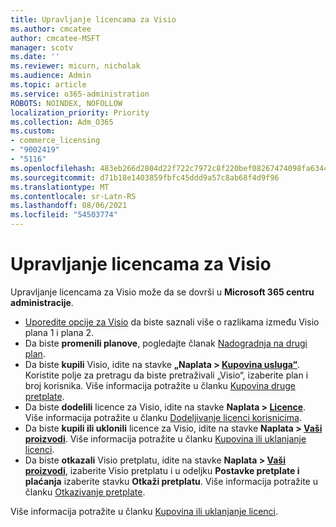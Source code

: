 ```yaml
---
title: Upravljanje licencama za Visio
ms.author: cmcatee
author: cmcatee-MSFT
manager: scotv
ms.date: ''
ms.reviewer: micurn, nicholak
ms.audience: Admin
ms.topic: article
ms.service: o365-administration
ROBOTS: NOINDEX, NOFOLLOW
localization_priority: Priority
ms.collection: Adm_O365
ms.custom:
- commerce_licensing
- "9002419"
- "5116"
ms.openlocfilehash: 483eb266d2804d22f722c7972c8f220bef08267474098fa63441dbaf19c5716c
ms.sourcegitcommit: d71b18e1403859fbfc45ddd9a57c8ab68f4d9f96
ms.translationtype: MT
ms.contentlocale: sr-Latn-RS
ms.lasthandoff: 08/06/2021
ms.locfileid: "54503774"
---
```

# <a name="visio-license-management"></a>Upravljanje licencama za Visio

Upravljanje licencama za Visio može da se dovrši u **Microsoft 365 centru administracije**.

- [Uporedite opcije za Visio](https://www.microsoft.com/microsoft-365/visio/microsoft-visio-plans-and-pricing-compare-visio-options?rtc=1) da biste saznali više o razlikama između Visio plana 1 i plana 2.
- Da biste **promenili planove**, pogledajte članak [Nadogradnja na drugi plan](/microsoft-365/commerce/subscriptions/upgrade-to-different-plan).
- Da biste **kupili** Visio, idite na stavke **„Naplata > [Kupovina usluga“](https://go.microsoft.com/fwlink/p/?linkid=868433)**. Koristite polje za pretragu da biste pretraživali „Visio“, izaberite plan i broj korisnika. Više informacija potražite u članku [Kupovina druge pretplate](/microsoft-365/commerce/try-or-buy-microsoft-365#buy-a-different-subscription).
- Da biste **dodelili** licence za Visio, idite na stavke **Naplata > [Licence](https://go.microsoft.com/fwlink/p/?linkid=842264)**. Više informacija potražite u članku [Dodeljivanje licenci korisnicima](/microsoft-365/admin/manage/assign-licenses-to-users).
- Da biste **kupili ili uklonili** licence za Visio, idite na stavke **Naplata > [Vaši proizvodi](https://go.microsoft.com/fwlink/p/?linkid=842054)**. Više informacija potražite u članku [Kupovina ili uklanjanje licenci](/microsoft-365/commerce/licenses/buy-licenses#buy-or-remove-licenses-for-your-business-subscription).
- Da biste **otkazali** Visio pretplatu, idite na stavke **Naplata > [Vaši proizvodi](https://go.microsoft.com/fwlink/p/?linkid=842054)**, izaberite Visio pretplatu i u odeljku **Postavke pretplate i plaćanja** izaberite stavku **Otkaži pretplatu**. Više informacija potražite u članku [Otkazivanje pretplate](/microsoft-365/commerce/subscriptions/cancel-your-subscription).

Više informacija potražite u članku [Kupovina ili uklanjanje licenci](/microsoft-365/commerce/licenses/buy-licenses).